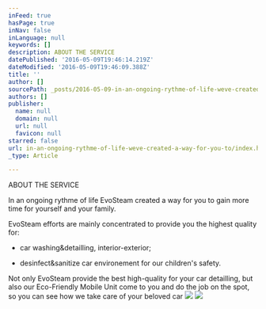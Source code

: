 ```yaml
---
inFeed: true
hasPage: true
inNav: false
inLanguage: null
keywords: []
description: ABOUT THE SERVICE
datePublished: '2016-05-09T19:46:14.219Z'
dateModified: '2016-05-09T19:46:09.388Z'
title: ''
author: []
sourcePath: _posts/2016-05-09-in-an-ongoing-rythme-of-life-weve-created-a-way-for-you-to.md
authors: []
publisher:
  name: null
  domain: null
  url: null
  favicon: null
starred: false
url: in-an-ongoing-rythme-of-life-weve-created-a-way-for-you-to/index.html
_type: Article

---
```

ABOUT THE SERVICE

In an ongoing rythme of life EvoSteam created a way for you to gain more time for yourself and your family. 

EvoSteam efforts are mainly concentrated to provide you the highest quality for:

- car washing&detailling, interior-exterior;

- desinfect&sanitize car environement for our children's safety.

Not only EvoSteam provide the best high-quality for your car detailling, but also our Eco-Friendly Mobile Unit come to you and do the job on the spot, so you can see how we take care of your beloved car
![](https://the-grid-user-content.s3-us-west-2.amazonaws.com/bcfdd64c-1e89-40fe-878d-91a7047be714.jpg)
![](https://the-grid-user-content.s3-us-west-2.amazonaws.com/1dc0c738-a3a2-493f-bfe8-f639bf2d5148.jpg)